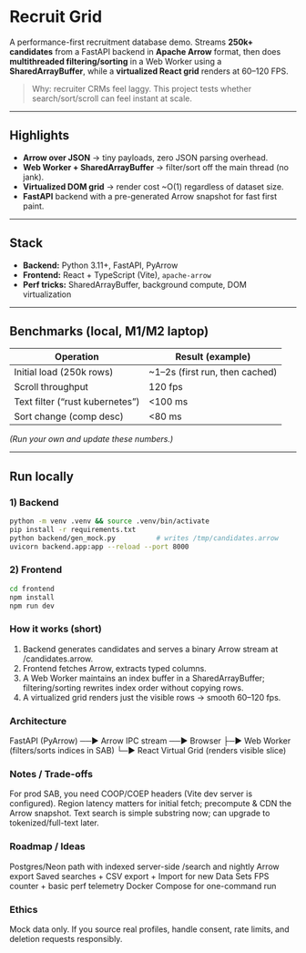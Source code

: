 # Recruit Grid

A performance-first recruitment database demo. Streams **250k+ candidates** from a FastAPI backend in **Apache Arrow** format, then does **multithreaded filtering/sorting** in a Web Worker using a **SharedArrayBuffer**, while a **virtualized React grid** renders at 60–120 FPS.

> Why: recruiter CRMs feel laggy. This project tests whether search/sort/scroll can feel instant at scale.

---

## Highlights
- **Arrow over JSON** → tiny payloads, zero JSON parsing overhead.
- **Web Worker + SharedArrayBuffer** → filter/sort off the main thread (no jank).
- **Virtualized DOM grid** → render cost ~O(1) regardless of dataset size.
- **FastAPI** backend with a pre-generated Arrow snapshot for fast first paint.

---

## Stack
- **Backend:** Python 3.11+, FastAPI, PyArrow  
- **Frontend:** React + TypeScript (Vite), `apache-arrow`  
- **Perf tricks:** SharedArrayBuffer, background compute, DOM virtualization

---

## Benchmarks (local, M1/M2 laptop)
| Operation | Result (example) |
|---|---|
| Initial load (250k rows) | ~1–2s (first run, then cached) |
| Scroll throughput | 120 fps |
| Text filter (“rust kubernetes”) | <100 ms |
| Sort change (comp desc) | <80 ms |

*(Run your own and update these numbers.)*

---

## Run locally

### 1) Backend
```bash
python -m venv .venv && source .venv/bin/activate
pip install -r requirements.txt
python backend/gen_mock.py          # writes /tmp/candidates.arrow
uvicorn backend.app:app --reload --port 8000
```

### 2) Frontend
```bash
cd frontend
npm install
npm run dev
```

### How it works (short)
1) Backend generates candidates and serves a binary Arrow stream at /candidates.arrow.
2) Frontend fetches Arrow, extracts typed columns.
3) A Web Worker maintains an index buffer in a SharedArrayBuffer; filtering/sorting rewrites index order without copying rows.
4) A virtualized grid renders just the visible rows → smooth 60–120 fps.

### Architecture
FastAPI (PyArrow) ──► Arrow IPC stream ──► Browser
                                       ├─► Web Worker (filters/sorts indices in SAB)
                                       └─► React Virtual Grid (renders visible slice)
### Notes / Trade-offs
For prod SAB, you need COOP/COEP headers (Vite dev server is configured).
Region latency matters for initial fetch; precompute & CDN the Arrow snapshot.
Text search is simple substring now; can upgrade to tokenized/full-text later.

### Roadmap / Ideas
Postgres/Neon path with indexed server-side /search and nightly Arrow export
Saved searches + CSV export + Import for new Data Sets
FPS counter + basic perf telemetry
Docker Compose for one-command run

### Ethics
Mock data only. If you source real profiles, handle consent, rate limits, and deletion requests responsibly.
